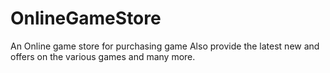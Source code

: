 # OnlineGameStore
An Online game store for purchasing game Also provide the latest new and offers on the various games and many more.

